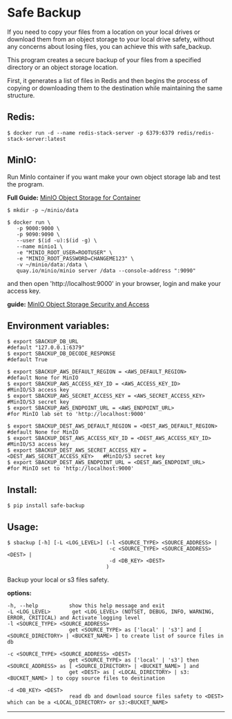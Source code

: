 
# Safe Backup

If you need to copy your files from a location on your local drives or download them from an object storage to your local drive safety, without any concerns about losing files, you can achieve this with safe_backup.

This program creates a secure backup of your files from a specified directory or an object storage location.

First, it generates a list of files in Redis and then begins the process of copying or downloading them to the destination while maintaining the same structure.

## Redis:

    $ docker run -d --name redis-stack-server -p 6379:6379 redis/redis-stack-server:latest

## MinIO:

Run MinIo container if you want make your own object storage lab and test the program.

**Full Guide:**  [MinIO Object Storage for Container](https://min.io/docs/minio/container/index.html)

    $ mkdir -p ~/minio/data

    $ docker run \
       -p 9000:9000 \
       -p 9090:9090 \
       --user $(id -u):$(id -g) \
       --name minio1 \
       -e "MINIO_ROOT_USER=ROOTUSER" \
       -e "MINIO_ROOT_PASSWORD=CHANGEME123" \
       -v ~/minio/data:/data \
       quay.io/minio/minio server /data --console-address ":9090"

and then open 'http://localhost:9000' in your browser, login and make your access key.

**guide:** [MinIO Object Storage Security and Access](https://min.io/docs/minio/linux/administration/console/security-and-access.html#id1)

## Environment variables:

    $ export SBACKUP_DB_URL                                                      #default "127.0.0.1:6379"
    $ export SBACKUP_DB_DECODE_RESPONSE                                          #default True
    
    $ export SBACKUP_AWS_DEFAULT_REGION = <AWS_DEFAULT_REGION>                   #default None for MinIO
    $ export SBACKUP_AWS_ACCESS_KEY_ID = <AWS_ACCESS_KEY_ID>                     #MinIO/S3 access key
    $ export SBACKUP_AWS_SECRET_ACCESS_KEY = <AWS_SECRET_ACCESS_KEY>             #MinIO/S3 secret key
    $ export SBACKUP_AWS_ENDPOINT_URL = <AWS_ENDPOINT_URL>                       #for MinIO lab set to 'http://localhost:9000'
    
    $ export SBACKUP_DEST_AWS_DEFAULT_REGION = <DEST_AWS_DEFAULT_REGION>         #default None for MinIO
    $ export SBACKUP_DEST_AWS_ACCESS_KEY_ID = <DEST_AWS_ACCESS_KEY_ID>           #MinIO/S3 access key
    $ export SBACKUP_DEST_AWS_SECRET_ACCESS_KEY = <DEST_AWS_SECRET_ACCESS_KEY>   #MinIO/S3 secret key
    $ export SBACKUP_DEST_AWS_ENDPOINT_URL = <DEST_AWS_ENDPOINT_URL>             #for MinIO set to 'http://localhost:9000'

## Install:
    $ pip install safe-backup

## Usage:
    $ sbackup [-h] [-L <LOG_LEVEL>] (-l <SOURCE_TYPE> <SOURCE_ADDRESS> | 
                                     -c <SOURCE_TYPE> <SOURCE_ADDRESS> <DEST> | 
                                     -d <DB_KEY> <DEST>
                                    )

Backup your local or s3 files safety.


**options:**

    -h, --help          show this help message and exit
    -L <LOG_LEVEL>       get <LOG_LEVEL> (NOTSET, DEBUG, INFO, WARNING, ERROR, CRITICAL) and Activate logging level
    -l <SOURCE_TYPE> <SOURCE_ADDRESS>
                        get <SOURCE_TYPE> as ['local' | 's3'] and [ <SOURCE_DIRECTORY> | <BUCKET_NAME> ] to create list of source files in db
                        
    -c <SOURCE_TYPE> <SOURCE_ADDRESS> <DEST>
                        get <SOURCE_TYPE> as ['local' | 's3'] then <SOURCE_ADDRESS> as [ <SOURCE_DIRECTORY> | <BUCKET_NAME> ] and 
                        get <DEST> as [ <LOCAL_DIRECTORY> | s3:<BUCKET_NAME> ] to copy source files to destination
                        
    -d <DB_KEY> <DEST>
                        read db and download source files safety to <DEST> which can be a <LOCAL_DIRECTORY> or s3:<BUCKET_NAME>

___
